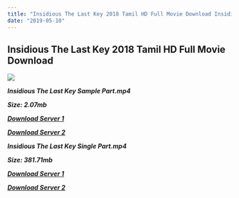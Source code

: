 ```yaml
---
title: "Insidious The Last Key 2018 Tamil HD Full Movie Download Insidious The Last Key Tamil Dubbed HD Movie Download"
date: "2019-05-10"
---
```


## Insidious The Last Key 2018 Tamil HD Full Movie Download 

![](https://images.moviebuff.com/cbce8637-0ede-4981-a3dd-21611f821fe8?w=1000)

**_Insidious The Last Key Sample Part.mp4_**

**_Size: 2.07mb_**

**_[Download Server 1](http://p1.wetransfer.vip/files/Tamil{3e481fa13b96e298813a968d76478a0dd6887383e8276579d75a86ec60557583}20Dubbed{3e481fa13b96e298813a968d76478a0dd6887383e8276579d75a86ec60557583}20Movies/Tamil{3e481fa13b96e298813a968d76478a0dd6887383e8276579d75a86ec60557583}202018{3e481fa13b96e298813a968d76478a0dd6887383e8276579d75a86ec60557583}20Dubbed{3e481fa13b96e298813a968d76478a0dd6887383e8276579d75a86ec60557583}20Movies/Insidious{3e481fa13b96e298813a968d76478a0dd6887383e8276579d75a86ec60557583}20The{3e481fa13b96e298813a968d76478a0dd6887383e8276579d75a86ec60557583}20Last{3e481fa13b96e298813a968d76478a0dd6887383e8276579d75a86ec60557583}20Key{3e481fa13b96e298813a968d76478a0dd6887383e8276579d75a86ec60557583}20(2018)/{3e481fa13b96e298813a968d76478a0dd6887383e8276579d75a86ec60557583}20Insidious{3e481fa13b96e298813a968d76478a0dd6887383e8276579d75a86ec60557583}20The{3e481fa13b96e298813a968d76478a0dd6887383e8276579d75a86ec60557583}20Last{3e481fa13b96e298813a968d76478a0dd6887383e8276579d75a86ec60557583}20Key{3e481fa13b96e298813a968d76478a0dd6887383e8276579d75a86ec60557583}20(2018){3e481fa13b96e298813a968d76478a0dd6887383e8276579d75a86ec60557583}20BDRip/Insidious{3e481fa13b96e298813a968d76478a0dd6887383e8276579d75a86ec60557583}20The{3e481fa13b96e298813a968d76478a0dd6887383e8276579d75a86ec60557583}20Last{3e481fa13b96e298813a968d76478a0dd6887383e8276579d75a86ec60557583}20Key{3e481fa13b96e298813a968d76478a0dd6887383e8276579d75a86ec60557583}20(2018){3e481fa13b96e298813a968d76478a0dd6887383e8276579d75a86ec60557583}20Sample{3e481fa13b96e298813a968d76478a0dd6887383e8276579d75a86ec60557583}20(640x360).mp4)_**

**_[Download Server 2](http://p1.wetransfer.vip/files/Tamil{3e481fa13b96e298813a968d76478a0dd6887383e8276579d75a86ec60557583}20Dubbed{3e481fa13b96e298813a968d76478a0dd6887383e8276579d75a86ec60557583}20Movies/Tamil{3e481fa13b96e298813a968d76478a0dd6887383e8276579d75a86ec60557583}202018{3e481fa13b96e298813a968d76478a0dd6887383e8276579d75a86ec60557583}20Dubbed{3e481fa13b96e298813a968d76478a0dd6887383e8276579d75a86ec60557583}20Movies/Insidious{3e481fa13b96e298813a968d76478a0dd6887383e8276579d75a86ec60557583}20The{3e481fa13b96e298813a968d76478a0dd6887383e8276579d75a86ec60557583}20Last{3e481fa13b96e298813a968d76478a0dd6887383e8276579d75a86ec60557583}20Key{3e481fa13b96e298813a968d76478a0dd6887383e8276579d75a86ec60557583}20(2018)/{3e481fa13b96e298813a968d76478a0dd6887383e8276579d75a86ec60557583}20Insidious{3e481fa13b96e298813a968d76478a0dd6887383e8276579d75a86ec60557583}20The{3e481fa13b96e298813a968d76478a0dd6887383e8276579d75a86ec60557583}20Last{3e481fa13b96e298813a968d76478a0dd6887383e8276579d75a86ec60557583}20Key{3e481fa13b96e298813a968d76478a0dd6887383e8276579d75a86ec60557583}20(2018){3e481fa13b96e298813a968d76478a0dd6887383e8276579d75a86ec60557583}20BDRip/Insidious{3e481fa13b96e298813a968d76478a0dd6887383e8276579d75a86ec60557583}20The{3e481fa13b96e298813a968d76478a0dd6887383e8276579d75a86ec60557583}20Last{3e481fa13b96e298813a968d76478a0dd6887383e8276579d75a86ec60557583}20Key{3e481fa13b96e298813a968d76478a0dd6887383e8276579d75a86ec60557583}20(2018){3e481fa13b96e298813a968d76478a0dd6887383e8276579d75a86ec60557583}20Sample{3e481fa13b96e298813a968d76478a0dd6887383e8276579d75a86ec60557583}20(640x360).mp4)_**

**_Insidious The Last Key Single Part.mp4_**

**_Size: 381.71mb_**

**_[Download Server 1](http://p1.wetransfer.vip/files/Tamil{3e481fa13b96e298813a968d76478a0dd6887383e8276579d75a86ec60557583}20Dubbed{3e481fa13b96e298813a968d76478a0dd6887383e8276579d75a86ec60557583}20Movies/Tamil{3e481fa13b96e298813a968d76478a0dd6887383e8276579d75a86ec60557583}202018{3e481fa13b96e298813a968d76478a0dd6887383e8276579d75a86ec60557583}20Dubbed{3e481fa13b96e298813a968d76478a0dd6887383e8276579d75a86ec60557583}20Movies/Insidious{3e481fa13b96e298813a968d76478a0dd6887383e8276579d75a86ec60557583}20The{3e481fa13b96e298813a968d76478a0dd6887383e8276579d75a86ec60557583}20Last{3e481fa13b96e298813a968d76478a0dd6887383e8276579d75a86ec60557583}20Key{3e481fa13b96e298813a968d76478a0dd6887383e8276579d75a86ec60557583}20(2018)/{3e481fa13b96e298813a968d76478a0dd6887383e8276579d75a86ec60557583}20Insidious{3e481fa13b96e298813a968d76478a0dd6887383e8276579d75a86ec60557583}20The{3e481fa13b96e298813a968d76478a0dd6887383e8276579d75a86ec60557583}20Last{3e481fa13b96e298813a968d76478a0dd6887383e8276579d75a86ec60557583}20Key{3e481fa13b96e298813a968d76478a0dd6887383e8276579d75a86ec60557583}20(2018){3e481fa13b96e298813a968d76478a0dd6887383e8276579d75a86ec60557583}20BDRip/Insidious{3e481fa13b96e298813a968d76478a0dd6887383e8276579d75a86ec60557583}20The{3e481fa13b96e298813a968d76478a0dd6887383e8276579d75a86ec60557583}20Last{3e481fa13b96e298813a968d76478a0dd6887383e8276579d75a86ec60557583}20Key{3e481fa13b96e298813a968d76478a0dd6887383e8276579d75a86ec60557583}20(2018){3e481fa13b96e298813a968d76478a0dd6887383e8276579d75a86ec60557583}20Single{3e481fa13b96e298813a968d76478a0dd6887383e8276579d75a86ec60557583}20Part{3e481fa13b96e298813a968d76478a0dd6887383e8276579d75a86ec60557583}20(640x360).mp4)_**

**_[Download Server 2](http://p1.wetransfer.vip/files/Tamil{3e481fa13b96e298813a968d76478a0dd6887383e8276579d75a86ec60557583}20Dubbed{3e481fa13b96e298813a968d76478a0dd6887383e8276579d75a86ec60557583}20Movies/Tamil{3e481fa13b96e298813a968d76478a0dd6887383e8276579d75a86ec60557583}202018{3e481fa13b96e298813a968d76478a0dd6887383e8276579d75a86ec60557583}20Dubbed{3e481fa13b96e298813a968d76478a0dd6887383e8276579d75a86ec60557583}20Movies/Insidious{3e481fa13b96e298813a968d76478a0dd6887383e8276579d75a86ec60557583}20The{3e481fa13b96e298813a968d76478a0dd6887383e8276579d75a86ec60557583}20Last{3e481fa13b96e298813a968d76478a0dd6887383e8276579d75a86ec60557583}20Key{3e481fa13b96e298813a968d76478a0dd6887383e8276579d75a86ec60557583}20(2018)/{3e481fa13b96e298813a968d76478a0dd6887383e8276579d75a86ec60557583}20Insidious{3e481fa13b96e298813a968d76478a0dd6887383e8276579d75a86ec60557583}20The{3e481fa13b96e298813a968d76478a0dd6887383e8276579d75a86ec60557583}20Last{3e481fa13b96e298813a968d76478a0dd6887383e8276579d75a86ec60557583}20Key{3e481fa13b96e298813a968d76478a0dd6887383e8276579d75a86ec60557583}20(2018){3e481fa13b96e298813a968d76478a0dd6887383e8276579d75a86ec60557583}20BDRip/Insidious{3e481fa13b96e298813a968d76478a0dd6887383e8276579d75a86ec60557583}20The{3e481fa13b96e298813a968d76478a0dd6887383e8276579d75a86ec60557583}20Last{3e481fa13b96e298813a968d76478a0dd6887383e8276579d75a86ec60557583}20Key{3e481fa13b96e298813a968d76478a0dd6887383e8276579d75a86ec60557583}20(2018){3e481fa13b96e298813a968d76478a0dd6887383e8276579d75a86ec60557583}20Single{3e481fa13b96e298813a968d76478a0dd6887383e8276579d75a86ec60557583}20Part{3e481fa13b96e298813a968d76478a0dd6887383e8276579d75a86ec60557583}20(640x360).mp4)_**
